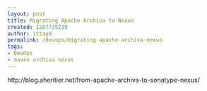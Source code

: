 ```yaml
---
layout: post
title: Migrating Apache Archiva to Nexus
created: 1287735219
author: ittayd
permalink: /devops/migrating-apache-archiva-nexus
tags:
- DevOps
- maven archiva nexus
---
```

<p>http://blog.aheritier.net/from-apache-archiva-to-sonatype-nexus/</p>
